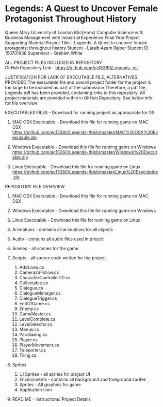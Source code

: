 # Legends: A Quest to Uncover Female Protagonist Throughout History 
Queen Mary University of London
BSc(Hons) Computer Science with Business Management with Industrial Experience
Final Year Project Supporting Material
Project Title - Legends: A Quest to uncover female protagonist throughout history
Student - Laraib Azam Rajper
Student ID -  150701938
Supervisor -  Graham White

ALL PROJECT FILES INCLUDED IN REPOSITORY  
GitHub Repository Link - https://github.com/ec15360/Legends-.git

JUSTIFICATION FOR LACK OF EXECUTABLE FILE, ALTERNATIVES PROVIDED
The executable file and overall project folder for the project is too large to be included as part of the submission.Therefore, a pdf file, Legends.pdf has been provided, containing links to this repository. All project materials are provided within in GitHub Repository. See below info for file overview

EXECUTABLES FILES - Download for running project as appropriate for OS
1. MAC OSX Executable - Download this file for running game on MAC OSX
https://github.com/ec15360/Legends-/blob/master/MAC%20OSX%20Executable.zip

2. Windows Executable - Download this file for running game on Windows
https://github.com/ec15360/Legends-/blob/master/Windows%20Executable.zip

3. Linux Executable - Download this file for running game on Linux
https://github.com/ec15360/Legends-/blob/master/Linux%20Executable.zip

REPOSITORY FILE OVERVIEW 

1. MAC OSX Executable - Download this file for running game on MAC OSX
1. Windows Executable - Download this file for running game on Windows
1. Linux Executable - Download this file for running game on Linux
1. Animations - contains all animations for all objects
2. Audio - contains all audio files used in project 
3. Scenes - all scenes for the game
4. Scripts - all source code written for the project 
	1. AddLives.cs
	2. Camera2dFollow.cs
	3. CharacterController2D.cs
	4. Collectable.cs
	5. Dialogue.cs
	6. DialogueManager.cs
	7. DialogueTrigger.cs
	8. EndOfGame.cs
	9. Enemy.cs
	10. GameMaster.cs
	11. LevelComplete.cs
	12. LevelSelector.cs
	13. Menus.cs
	14. Parallaxing.cs
	15. Player.cs
	16. PlayerMovement.cs
	17. Teleporter.cs
 	18. Tiling.cs
 
5. Sprites 
	1. UI Sprites - all sprites for project UI 
	2. Environments - contains all background and foreground sprites
	3. Sprites - All graphics for game
	4. Application Icon 
6. READ ME - Instructions/ Project Details

 





